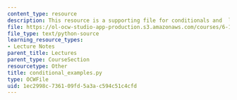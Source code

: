 ```yaml
---
content_type: resource
description: This resource is a supporting file for conditionals and  loops.
file: https://ol-ocw-studio-app-production.s3.amazonaws.com/courses/6-189-a-gentle-introduction-to-programming-using-python-january-iap-2011/1ec2998c736109fd5a3ac594c51c4cfd_conditional_examples.py
file_type: text/python-source
learning_resource_types:
- Lecture Notes
parent_title: Lectures
parent_type: CourseSection
resourcetype: Other
title: conditional_examples.py
type: OCWFile
uid: 1ec2998c-7361-09fd-5a3a-c594c51c4cfd
---
```

